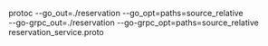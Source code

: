 protoc --go_out=./reservation --go_opt=paths=source_relative \
--go-grpc_out=./reservation --go-grpc_opt=paths=source_relative \
reservation_service.proto